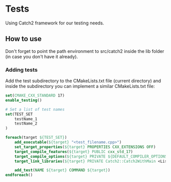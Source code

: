 # Tests

Using Catch2 framework for our testing needs.

## How to use

Don't forget to point the path environment to src/catch2 inside the lib folder (in case you don't have it already).

### Adding tests

Add the test subdirectory to the CMakeLists.txt file (current directory) and inside the subdirectory you can implement a similar CMakeLists.txt file:

```CMake
set(CMAKE_CXX_STANDARD 17)
enable_testing()

# Set a list of test names
set(TEST_SET 
	testName_1
    testName_2
)

foreach(target ${TEST_SET})
    add_executable(${target} "<test_filename.cpp>")
	set_target_properties(${target} PROPERTIES CXX_EXTENSIONS OFF)
    target_compile_features(${target} PUBLIC cxx_std_17)
    target_compile_options(${target} PRIVATE ${DEFAULT_COMPILER_OPTIONS_AND_WARNINGS})
    target_link_libraries(${target} PRIVATE Catch2::Catch2WithMain <List_Needed_Libraries_Here>)

    add_test(NAME ${target} COMMAND ${target})
endforeach()
```